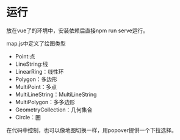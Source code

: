 # 运行

放在vue了的环境中，安装依赖后直接npm run serve运行。

map.js中定义了绘图类型

* Point:点
* LineString:线
* LinearRing：线性环
* Polygon：多边形
* MultiPoint：多点
* MultiLineString：MultiLineString
* MultiPolygon：多多边形
* GeometryCollection：几何集合
* Circle：圈

在代码中控制，也可以像地图切换一样，用popover提供一个下拉选择。
